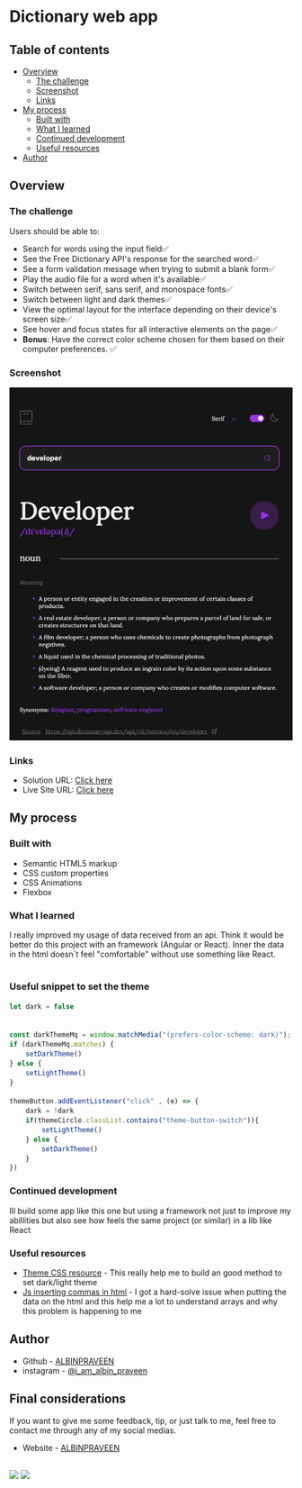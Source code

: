 #  Dictionary web app


## Table of contents

- [Overview](#overview)
  - [The challenge](#the-challenge)
  - [Screenshot](#screenshot)
  - [Links](#links)
- [My process](#my-process)
  - [Built with](#built-with)
  - [What I learned](#what-i-learned)
  - [Continued development](#continued-development)
  - [Useful resources](#useful-resources)
- [Author](#author)


## Overview

### The challenge

Users should be able to:

- Search for words using the input field✅
- See the Free Dictionary API's response for the searched word✅
- See a form validation message when trying to submit a blank form✅
- Play the audio file for a word when it's available✅
- Switch between serif, sans serif, and monospace fonts✅
- Switch between light and dark themes✅
- View the optimal layout for the interface depending on their device's screen size✅
- See hover and focus states for all interactive elements on the page✅
- **Bonus**: Have the correct color scheme chosen for them based on their computer preferences. ✅

### Screenshot

![screenshot](./screenshot.png)

### Links

- Solution URL: [Click here](https://github.com/albinpraveen/dictionary)
- Live Site URL: [Click here](https://albinpraveen.github.io/dictionary)

## My process

### Built with

- Semantic HTML5 markup
- CSS custom properties
- CSS Animations
- Flexbox


### What I learned

I really improved my usage of data received from an api. Think it would be better do this project with an framework (Angular or React). Inner the data in the html doesn´t feel "comfortable" without use something like React.


#

### Useful snippet to set the theme

```js
let dark = false


const darkThemeMq = window.matchMedia("(prefers-color-scheme: dark)");
if (darkThemeMq.matches) {
    setDarkTheme()
} else {
    setLightTheme()
}

themeButton.addEventListener("click" , (e) => {
    dark = !dark
    if(themeCircle.classList.contains("theme-button-switch")){
        setLightTheme()
    } else {
        setDarkTheme()
    }
})
```


### Continued development

Ill build some app like this one but using a framework not just to improve my abillities but also see how feels the same project (or similar) in a lib like React


### Useful resources

- [Theme CSS resource](https://css-tricks.com/a-complete-guide-to-dark-mode-on-the-web/) - This really help me to build an good method to set dark/light theme
- [Js inserting commas in html](https://stackoverflow.com/questions/55518050/array-of-strings-adding-commas-when-inserted-into-html) - I got a hard-solve issue when putting the data on the html and this help me a lot to understand arrays and why this problem is happening to me

## Author

- Github - [ALBINPRAVEEN](https://github.com/ALBINPRAVEEN)
- instagram - [@i_am_albin_praveen](https://www.instagram.com/i_am_albin_praveen/)

## Final considerations

If you want to give me some feedback, tip, or just talk to me, feel free to contact me through any of my social medias.
- Website - [ALBINPRAVEEN](https://albinpraveen.eu.org/)


<br>

<div>
  <a href="https://instagram.com/i_am_albin_praveen" target="_blank"><img src="https://img.shields.io/badge/-Instagram-%234e2d23?style=for-the-badge&logo=instagram&logoColor=white" target="_blank" ></a>
 <a href = "mailto:contact@albinpraveen.eu.org"><img src="https://img.shields.io/badge/-Gmail-%23333?style=for-the-badge&logo=gmail&logoColor=white" target="_blank" ></a>
</div>

<br>
